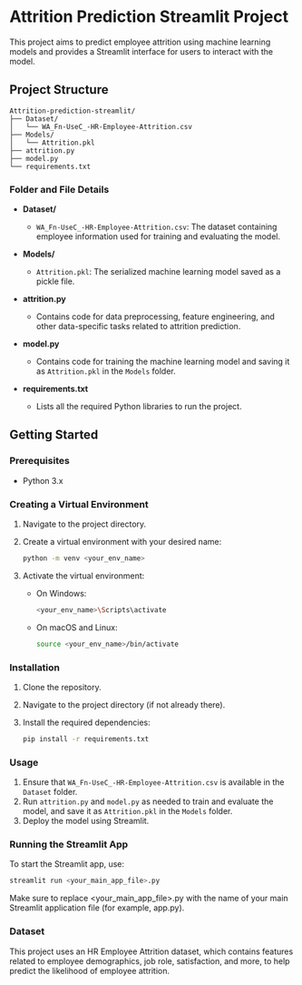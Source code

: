 # Attrition Prediction Streamlit Project

This project aims to predict employee attrition using machine learning models and provides a Streamlit interface for users to interact with the model.

## Project Structure
```
Attrition-prediction-streamlit/
├── Dataset/
│   └── WA_Fn-UseC_-HR-Employee-Attrition.csv
├── Models/
│   └── Attrition.pkl
├── attrition.py
├── model.py
└── requirements.txt
```

### Folder and File Details

- **Dataset/**
  - `WA_Fn-UseC_-HR-Employee-Attrition.csv`: The dataset containing employee information used for training and evaluating the model.

- **Models/**
  - `Attrition.pkl`: The serialized machine learning model saved as a pickle file.

- **attrition.py**
  - Contains code for data preprocessing, feature engineering, and other data-specific tasks related to attrition prediction.

- **model.py**
  - Contains code for training the machine learning model and saving it as `Attrition.pkl` in the `Models` folder.

- **requirements.txt**
  - Lists all the required Python libraries to run the project.

## Getting Started

### Prerequisites

- Python 3.x

### Creating a Virtual Environment

1. Navigate to the project directory.
2. Create a virtual environment with your desired name:

   ```bash
   python -m venv <your_env_name>

3. Activate the virtual environment:
   - On Windows:

     ```bash
     <your_env_name>\Scripts\activate
     ```

   - On macOS and Linux:

     ```bash
     source <your_env_name>/bin/activate
     ```

### Installation

1. Clone the repository.
2. Navigate to the project directory (if not already there).
3. Install the required dependencies:

   ```bash
   pip install -r requirements.txt

### Usage

1. Ensure that `WA_Fn-UseC_-HR-Employee-Attrition.csv` is available in the `Dataset` folder.
2. Run `attrition.py` and `model.py` as needed to train and evaluate the model, and save it as `Attrition.pkl` in the `Models` folder.
3. Deploy the model using Streamlit.

### Running the Streamlit App

To start the Streamlit app, use:

```bash
streamlit run <your_main_app_file>.py
```

Make sure to replace <your_main_app_file>.py with the name of your main Streamlit application file (for example, app.py).

### Dataset

This project uses an HR Employee Attrition dataset, which contains features related to employee demographics, job role, satisfaction, and more, to help predict the likelihood of employee attrition.

   

